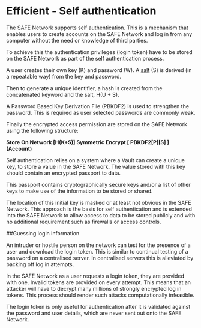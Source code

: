 # Efficient - Self authentication

The SAFE Network supports self authentication. This is a mechanism that enables users to create accounts on the SAFE Network and log in from any computer without the need or knowledge of third parties.

To achieve this the authentication privileges (login token) have to be stored on the SAFE Network as part of the self authentication process.

A user creates their own key (K) and password (W). A [salt][wikipedia-salt-crypto] (S) is derived (in a repeatable way) from the key and password.

Then to generate a unique identifier, a hash is created from the concatenated keyword and the salt, H(U + S).

A Password Based Key Derivation File (PBKDF2) is used to strengthen the password. This is required as user selected passwords are commonly weak.

Finally the encrypted access permission are stored on the SAFE Network using the following structure:

**Store On Network [H(K+S)] Symmetric Encrypt [ PBKDF2[P][S] ] (Account)**

Self authentication relies on a system where a Vault can create a unique key, to store a value in the SAFE Network. The value stored with this key should contain an encrypted passport to data.

This passport contains cryptographically secure keys and/or a list of other keys to make use of the information to be stored or shared.

The location of this initial key is masked or at least not obvious in the SAFE Network. This approach is the basis for self authentication and is extended into the SAFE Network to allow access to data to be stored publicly and with no additional requirement such as firewalls or access controls.

##Guessing login information

An intruder or hostile person on the network can test for the presence of a user and download the login token. This is similar to continual testing of a password on a centralised server. In centralised servers this is alleviated by backing off log in attempts.

In the SAFE Network as a user requests a login token, they are provided with one. Invalid tokens are provided on every attempt. This means that an attacker will have to decrypt many millions of strongly encrypted log in tokens. This process should render such attacks computationally infeasible.

The login token is only useful for authentication after it is validated against the password and user details, which are never sent out onto the SAFE Network.

[wikipedia-salt-crypto]: http://en.wikipedia.org/wiki/Salt_(cryptography)
